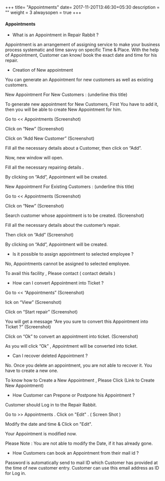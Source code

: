+++
title= "Appointments"
date= 2017-11-20T13:46:30+05:30
description = ""
weight = 3
alwaysopen = true
+++

#### Appointments

* What is an Appointment in Repair Rabbit ?

Appointment is an arrangement of assigning service to make your business process systematic and time savvy on specific Time & Place. With the help of Appointment, Customer can know/ book the exact date and time for his repair. 

* Creation of  New appointment 

You can generate an Appointment for new customers as well as existing customers. 

New Appointment For New Customers : (underline this title)

To generate new appointment for New Customers, First You have to add it, then you will be able to create New Appointment for him. 

Go to << Appointments 
          (Screenshot)

Click on “New” 
          (Screenshot)

Click on “Add New Customer”
          (Screenshot)

Fill all the necessary details about a Customer, then click on “Add”.

Now, new window will open. 

Fill all the necessary repairing details . 

By clicking on “Add”, Appointment will be created. 
 
New Appointment For Existing Customers : (underline this title)

Go to << Appointments
          (Screenshot)

Click on “New”
          (Screenshot)

Search customer whose appointment is to be created.
          (Screenshot)

Fill all the necessary details about the customer’s repair. 

Then click on “Add”
          (Screenshot)

By clicking on “Add”, Appointment will be created.

* Is it possible to assign appointment to selected employee ?
 
 No, Appointments cannot be assigned to selected employee.
 
  To avail this facility , Please contact ( contact details )

* How can I convert Appointment into Ticket ?

Go to << “Appointments”
                (Screenshot)

lick on “View” 
                (Screenshot)

Click on “Start repair”
                (Screenshot)
  
You will get a message “Are you sure to convert this Appointment into Ticket ?” 
                (Screenshot)  

Click on “Ok” to convert an appointment into ticket.
                (Screenshot)

As you will click “Ok” , Appointment will be converted into ticket.
    
  
* Can I recover deleted Appointment ?

No. Once you delete an appointment,  you are not able to  recover it. You have to create a new one.

To know how to Create a New Appointment , Please Click (Link to Create New Appointment) 

* How Customer can Prepone or Postpone his Appointment ?

Customer should Log in to the Repair Rabbit. 

Go to >> Appointments . Click on "Edit" . ( Screen Shot )

Modify the date and time & Click on "Edit".

Your Appointment is modified now. 

Please Note : You are not able to modify the Date, if it has already gone. 

* How Customers can book an Appointment from their mail id ?

Password is automatically send to mail ID which Customer has provided at the time of new customer entry. Customer can use this email address as ID for Log in. 

